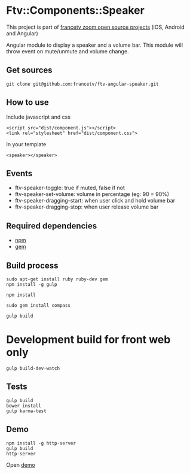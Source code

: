 # Ftv::Components::Speaker

This project is part of [francetv zoom open source projects](https://github.com/francetv/zoom-public) (iOS, Android and Angular)

Angular module to display a speaker and a volume bar. This module will throw event on mute/unmute and volume change.

## Get sources

```
git clone git@github.com:francetv/ftv-angular-speaker.git
```

## How to use

Include javascript and css

```
<script src="dist/component.js"></script>
<link rel="stylesheet" href="dist/component.css">
```

In your template

```
<speaker></speaker>
```

## Events

* ftv-speaker-toggle: true if muted, false if not
* ftv-speaker-set-volume: volume in percentage (eg: 90 = 90%)
* ftv-speaker-dragging-start: when user click and hold volume bar
* ftv-speaker-dragging-stop: when user release volume bar

## Required dependencies

- [npm](https://nodejs.org/)
- [gem](https://rubygems.org/)

## Build process

```
sudo apt-get install ruby ruby-dev gem
npm install -g gulp

npm install

sudo gem install compass

gulp build
```

# Development build for front web only

```
gulp build-dev-watch
```

## Tests

```
gulp build
bower install
gulp karma-test
```

## Demo

```
npm install -g http-server
gulp build
http-server
```

Open [demo](http://127.0.0.1:8080/demo.html)
